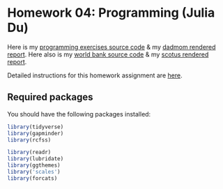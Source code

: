 # Homework 04: Programming (Julia Du)

Here is my [programming exercises source code](programming_exercises.Rmd) & my [dadmom rendered report](programming_exercises.md).
Here also is my [world bank source code](world_bank.Rmd) & my [scotus rendered report](world_bank.md).


Detailed instructions for this homework assignment are [here](https://cfss.uchicago.edu/homework/explore-data/).

## Required packages

You should have the following packages installed:

```r
library(tidyverse)
library(gapminder)
library(rcfss)

library(readr)
library(lubridate)
library(ggthemes)
library('scales')
library(forcats)

```
